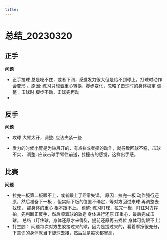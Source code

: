 ```yaml
---
title: 
---
```




# 总结_20230320



## 正手

**问题**

* 正手拉球 总是吃不住，或者下网，感觉发力很大但是给不到球上，打球时动作会变形   。原因: 练习只想着重心转换，脚步变化，忽略了击球时的身体稳定 调整：击球时 脚步不动，击球完再动  
* 

## 反手

**问题**

* 攻球 大臂太开，调整: 应该夹紧一些

* 发力的时候小臂是为轴展开的，有点拉或者撕的动作，就导致回球不稳，击球不实， 调整: 应该击球手臂往前送，找撞击的感觉，这样出手感。



## 比赛

**问题**

* 拉完一板第二板跟不上，或者跟上了经常失误。  原因：拉完一板 动作强行还原，然后准备下一板 ，但实际下板的位置不确定，等对方回过来球  再调整去找球， 那身体的重心 根本跟不上。      调整:   练习盯球，拉完一板，盯住对方挥拍，先判断正反手，然后顺着球的轨迹 身体进行还原 压重心，最后完成击球。 总结（盯住球，身体还原才来得及，提前还原再去找位 身体可能跟不上）
* 打生胶： 问题每次对方生胶接过来的球，因为是搓过来的，看着摩擦很充分，下意识的身体就当下旋球去接，然后就是每次都冒高，
